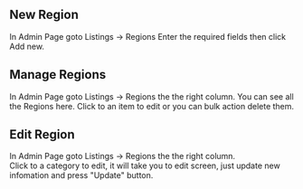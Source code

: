 ## New Region
In Admin Page goto Listings -> Regions
Enter the required fields then click Add new.

## Manage Regions
In Admin Page goto Listings -> Regions the the right column.
You can see all the Regions here. Click to an item to edit or you can bulk action delete them.

## Edit Region
In Admin Page goto Listings -> Regions the the right column.  
Click to a category to edit, it will take you to edit screen, just update new infomation and press "Update" button. 
